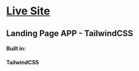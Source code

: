 <h1><a href="https://peaceful-pothos-0db572.netlify.app/"> Live Site </a></h1>

<h2>Landing Page APP - TailwindCSS</h2>

<h4>Built in:</h4>
<h4>TailwindCSS</h4>
